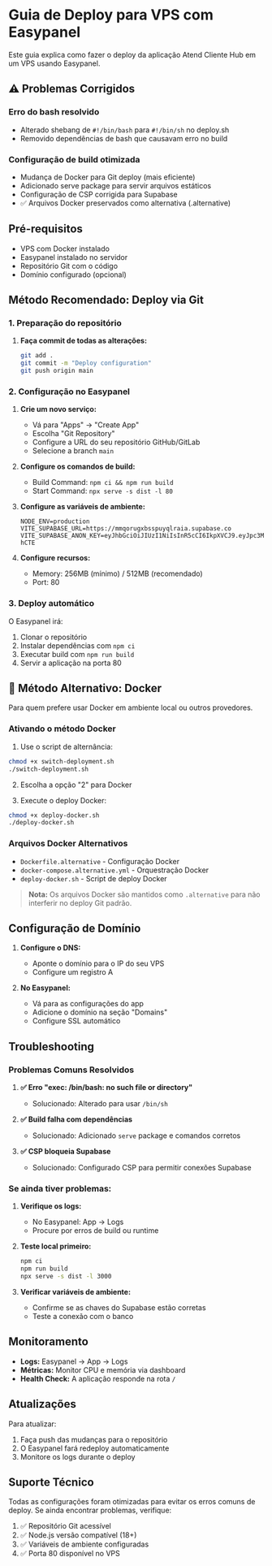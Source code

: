 # Guia de Deploy para VPS com Easypanel

Este guia explica como fazer o deploy da aplicação Atend Cliente Hub em um VPS usando Easypanel.

## ⚠️ Problemas Corrigidos

### Erro do bash resolvido
- Alterado shebang de `#!/bin/bash` para `#!/bin/sh` no deploy.sh
- Removido dependências de bash que causavam erro no build

### Configuração de build otimizada
- Mudança de Docker para Git deploy (mais eficiente)
- Adicionado serve package para servir arquivos estáticos
- Configuração de CSP corrigida para Supabase
- ✅ Arquivos Docker preservados como alternativa (.alternative)

## Pré-requisitos

- VPS com Docker instalado
- Easypanel instalado no servidor
- Repositório Git com o código
- Domínio configurado (opcional)

## Método Recomendado: Deploy via Git

### 1. Preparação do repositório

1. **Faça commit de todas as alterações:**
   ```sh
   git add .
   git commit -m "Deploy configuration"
   git push origin main
   ```

### 2. Configuração no Easypanel

1. **Crie um novo serviço:**
   - Vá para "Apps" → "Create App"
   - Escolha "Git Repository"
   - Configure a URL do seu repositório GitHub/GitLab
   - Selecione a branch `main`

2. **Configure os comandos de build:**
   - Build Command: `npm ci && npm run build`
   - Start Command: `npx serve -s dist -l 80`

3. **Configure as variáveis de ambiente:**
   ```
   NODE_ENV=production
   VITE_SUPABASE_URL=https://mmqorugxbsspuyqlraia.supabase.co
   VITE_SUPABASE_ANON_KEY=eyJhbGciOiJIUzI1NiIsInR5cCI6IkpXVCJ9.eyJpc3MiOiJzdXBhYmFzZSIsInJlZiI6Im1tcW9ydWd4YnNzcHV5cWxyYWlhIiwicm9sZSI6ImFub24iLCJpYXQiOjE3NTE5MDM3MjYsImV4cCI6MjA2NzQ3OTcyNn0.8e3ohcVXPJVBvtw82aKmvAsCpf_8dfOjaB6U2g-hCTE
   ```

4. **Configure recursos:**
   - Memory: 256MB (mínimo) / 512MB (recomendado)
   - Port: 80

### 3. Deploy automático

O Easypanel irá:
1. Clonar o repositório
2. Instalar dependências com `npm ci`
3. Executar build com `npm run build`
4. Servir a aplicação na porta 80

## 🐳 Método Alternativo: Docker

Para quem prefere usar Docker em ambiente local ou outros provedores.

### Ativando o método Docker

1. Use o script de alternância:
```bash
chmod +x switch-deployment.sh
./switch-deployment.sh
```

2. Escolha a opção "2" para Docker

3. Execute o deploy Docker:
```bash
chmod +x deploy-docker.sh
./deploy-docker.sh
```

### Arquivos Docker Alternativos
- `Dockerfile.alternative` - Configuração Docker
- `docker-compose.alternative.yml` - Orquestração Docker  
- `deploy-docker.sh` - Script de deploy Docker

> **Nota:** Os arquivos Docker são mantidos como `.alternative` para não interferir no deploy Git padrão.

## Configuração de Domínio

1. **Configure o DNS:**
   - Aponte o domínio para o IP do seu VPS
   - Configure um registro A

2. **No Easypanel:**
   - Vá para as configurações do app
   - Adicione o domínio na seção "Domains"
   - Configure SSL automático

## Troubleshooting

### Problemas Comuns Resolvidos

1. **✅ Erro "exec: /bin/bash: no such file or directory"**
   - Solucionado: Alterado para usar `/bin/sh`

2. **✅ Build falha com dependências**
   - Solucionado: Adicionado `serve` package e comandos corretos

3. **✅ CSP bloqueia Supabase**
   - Solucionado: Configurado CSP para permitir conexões Supabase

### Se ainda tiver problemas:

1. **Verifique os logs:**
   - No Easypanel: App → Logs
   - Procure por erros de build ou runtime

2. **Teste local primeiro:**
   ```sh
   npm ci
   npm run build
   npx serve -s dist -l 3000
   ```

3. **Verificar variáveis de ambiente:**
   - Confirme se as chaves do Supabase estão corretas
   - Teste a conexão com o banco

## Monitoramento

- **Logs:** Easypanel → App → Logs
- **Métricas:** Monitor CPU e memória via dashboard
- **Health Check:** A aplicação responde na rota `/`

## Atualizações

Para atualizar:
1. Faça push das mudanças para o repositório
2. O Easypanel fará redeploy automaticamente
3. Monitore os logs durante o deploy

## Suporte Técnico

Todas as configurações foram otimizadas para evitar os erros comuns de deploy. Se ainda encontrar problemas, verifique:

1. ✅ Repositório Git acessível
2. ✅ Node.js versão compatível (18+)
3. ✅ Variáveis de ambiente configuradas
4. ✅ Porta 80 disponível no VPS